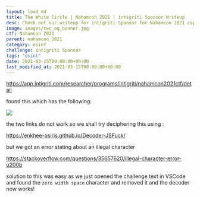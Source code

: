 ```yaml
---
layout: load_md
title: The White Circle | Nahamcon 2021 | intigriti Sponsor Writeup
desc: Check out our writeup for intigriti Sponsor for Nahamcon 2021 capture the flag competition.
image: images/twc_og_banner.jpg
ctf: Nahamcon 2021
parent: nahamcon_2021
category: osint
challenge: intigriti Sponsor
tags: "osint"
date: 2021-03-15T00:00:00+00:00
last_modified_at: 2021-03-15T00:00:00+00:00
---
```




https://app.intigriti.com/researcher/programs/intigriti/nahamcon2021ctf/detail

found this which has the following:

![](https://i.imgur.com/5IDtKf4.png)

the two links do not work  so we shall try deciphering this using :

https://enkhee-osiris.github.io/Decoder-JSFuck/

but we got an error stating about an illegal character

https://stackoverflow.com/questions/35657620/illegal-character-error-u200b

solution to this was easy as we just opened the challenge text in VSCode and found the `zero width space` character and removed it and the decoder now works!

